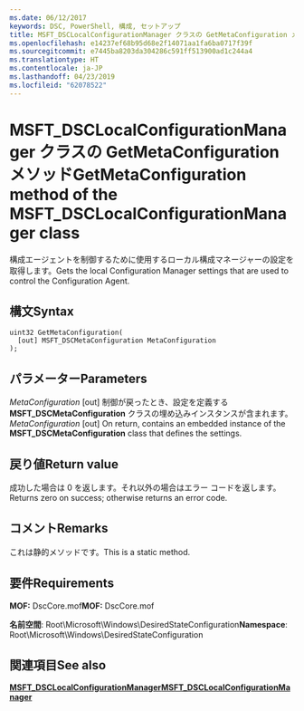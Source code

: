 ```yaml
---
ms.date: 06/12/2017
keywords: DSC, PowerShell, 構成, セットアップ
title: MSFT_DSCLocalConfigurationManager クラスの GetMetaConfiguration メソッド
ms.openlocfilehash: e14237ef68b95d68e2f14071aa1fa6ba0717f39f
ms.sourcegitcommit: e7445ba8203da304286c591ff513900ad1c244a4
ms.translationtype: HT
ms.contentlocale: ja-JP
ms.lasthandoff: 04/23/2019
ms.locfileid: "62078522"
---
```

# <a name="getmetaconfiguration-method-of-the-msftdsclocalconfigurationmanager-class"></a><span data-ttu-id="aa2b4-103">MSFT_DSCLocalConfigurationManager クラスの GetMetaConfiguration メソッド</span><span class="sxs-lookup"><span data-stu-id="aa2b4-103">GetMetaConfiguration method of the MSFT_DSCLocalConfigurationManager class</span></span>

<span data-ttu-id="aa2b4-104">構成エージェントを制御するために使用するローカル構成マネージャーの設定を取得します。</span><span class="sxs-lookup"><span data-stu-id="aa2b4-104">Gets the local Configuration Manager settings that are used to control the Configuration Agent.</span></span>

## <a name="syntax"></a><span data-ttu-id="aa2b4-105">構文</span><span class="sxs-lookup"><span data-stu-id="aa2b4-105">Syntax</span></span>

```mof
uint32 GetMetaConfiguration(
  [out] MSFT_DSCMetaConfiguration MetaConfiguration
);
```

## <a name="parameters"></a><span data-ttu-id="aa2b4-106">パラメーター</span><span class="sxs-lookup"><span data-stu-id="aa2b4-106">Parameters</span></span>

<span data-ttu-id="aa2b4-107">*MetaConfiguration* \[out\] 制御が戻ったとき、設定を定義する **MSFT_DSCMetaConfiguration** クラスの埋め込みインスタンスが含まれます。</span><span class="sxs-lookup"><span data-stu-id="aa2b4-107">*MetaConfiguration* \[out\] On return, contains an embedded instance of the **MSFT_DSCMetaConfiguration** class that defines the settings.</span></span>

## <a name="return-value"></a><span data-ttu-id="aa2b4-108">戻り値</span><span class="sxs-lookup"><span data-stu-id="aa2b4-108">Return value</span></span>

<span data-ttu-id="aa2b4-109">成功した場合は 0 を返します。それ以外の場合はエラー コードを返します。</span><span class="sxs-lookup"><span data-stu-id="aa2b4-109">Returns zero on success; otherwise returns an error code.</span></span>

## <a name="remarks"></a><span data-ttu-id="aa2b4-110">コメント</span><span class="sxs-lookup"><span data-stu-id="aa2b4-110">Remarks</span></span>

<span data-ttu-id="aa2b4-111">これは静的メソッドです。</span><span class="sxs-lookup"><span data-stu-id="aa2b4-111">This is a static method.</span></span>

## <a name="requirements"></a><span data-ttu-id="aa2b4-112">要件</span><span class="sxs-lookup"><span data-stu-id="aa2b4-112">Requirements</span></span>

<span data-ttu-id="aa2b4-113">**MOF:** DscCore.mof</span><span class="sxs-lookup"><span data-stu-id="aa2b4-113">**MOF:** DscCore.mof</span></span>

<span data-ttu-id="aa2b4-114">**名前空間**: Root\Microsoft\Windows\DesiredStateConfiguration</span><span class="sxs-lookup"><span data-stu-id="aa2b4-114">**Namespace**: Root\Microsoft\Windows\DesiredStateConfiguration</span></span>

## <a name="see-also"></a><span data-ttu-id="aa2b4-115">関連項目</span><span class="sxs-lookup"><span data-stu-id="aa2b4-115">See also</span></span>

[<span data-ttu-id="aa2b4-116">**MSFT_DSCLocalConfigurationManager**</span><span class="sxs-lookup"><span data-stu-id="aa2b4-116">**MSFT_DSCLocalConfigurationManager**</span></span>](msft-dsclocalconfigurationmanager.md)